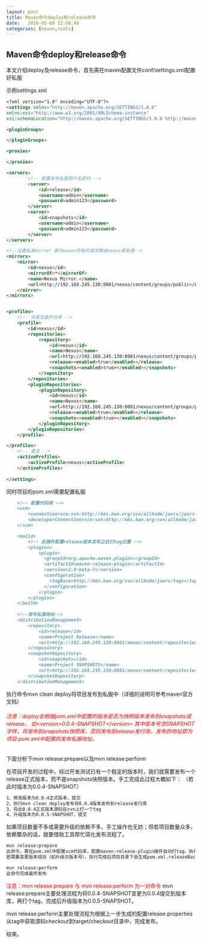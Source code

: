 ```yaml
---
layout: post
title: Maven命令deploy和release命令
date:   2016-05-09 12:08:48
categories: [maven,tools]
---
```


## Maven命令deploy和release命令


本文介绍deploy及release命令，首先需在maven配置文件conf/settings.xml配置好私服

示例settings.xml

```markdown
<?xml version="1.0" encoding="UTF-8"?>
<settings xmlns="http://maven.apache.org/SETTINGS/1.0.0"
xmlns:xsi="http://www.w3.org/2001/XMLSchema-instance"
xsi:schemaLocation="http://maven.apache.org/SETTINGS/1.0.0 http://maven.apache.org/xsd/settings-1.0.0.xsd">

<pluginGroups>

</pluginGroups>

<proxies>

</proxies>

<servers>
		<!-- 配置发布私服用户名密码 -->
		<server>
			<id>release</id>
			<username>admin</username>
			<password>admin123</password>
		</server>
		<server>
			<id>snapshots</id>
			<username>admin</username>
			<password>admin123</password>
		</server>
</servers>

<!--设置私库mirror 表示maven所有的请求都由nexus来处理-->
<mirrors>
	<mirror> 
        <id>nexus</id> 
        <mirrorOf>*</mirrorOf> 
        <name>Nexus Mirror.</name> 
        <url>http://192.168.245.130:8081/nexus/content/groups/public</url> 
    </mirror>
</mirrors>


<profiles>
	<!-- 仓库及插件仓库 -->
	<profile>
		<id>nexus</id>
		<repositories>
			<repository>
				<id>nexus</id>
				<name>Nexus</name>
				<url>http://192.168.245.130:8081/nexus/content/groups/public/</url>
				<release><enabled>true</enabled></release>
				<snapshots><enabled>true></enabled></snapshots>
			</repository>
		</repositories>
		<pluginRepositories>
			<pluginRepository>
				<id>nexus</id>
				<name>Nexus</name>
				<url>http://192.168.245.130:8081/nexus/content/groups/public/</url>
				<release><enabled>true</enabled></release>
				<snapshots><enabled>true></enabled></snapshots>
			</pluginRepository>
		</pluginRepositories>
	</profile>

</profiles>
	<!-- 激活 -->
	<activeProfiles>
		<activeProfile>nexus</activeProfile>
	</activeProfiles>
	
</settings>

```

同时项目的pom.xml需要配置私服

```markdown
	<!-- 配置代码库 -->
	<scm>
		<connection>scm:svn:http://bbs.bao.org/svn/allhode/jaxrs/jaxrs-interface/</connection>
		<developerConnection>scm:svn:http://bbs.bao.org/svn/allhode/jaxrs/jaxrs-interface/</developerConnection>
	</scm>

	<build>
		<!-- 此插件配置release版本发布之后打tag位置 -->
		<plugins>
			<plugin>
			  <groupId>org.apache.maven.plugins</groupId>
			  <artifactId>maven-release-plugin</artifactId>
			  <version>2.0-beta-7</version>
			  <configuration>
				<tagBase>http://bbs.bao.org/svn/allhode/jaxrs/tags</tagBase>
			  </configuration>
			</plugin>
		</plugins>
	</build>
	
	<!--发布私服地址-->
	<distributionManagement>  
        <repository>  
            <id>release</id>  
            <name>Project Release</name>  
            <url>http://192.168.245.130:8081/nexus/content/repositories/releases/</url>  
        </repository>
		<snapshotRepository>  
            <id>snapshots</id>  
            <name>Project SNAPSHOTS</name>  
            <url>http://192.168.245.130:8081/nexus/content/repositories/snapshots/</url>  
        </snapshotRepository>
	</distributionManagement>
```

执行命令mvn clean deploy将项目发布到私服中（详细的说明可参考maven官方文档）

<h6><font color="red">注意：deploy会根据pom.xml中配置的版本是否为快照版本发布到snapshots或release。
如&lt;version&gt;0.0.4-SNAPSHOT&lt;/version&gt; 其中版本号含SNAPSHOT字样，将发布到snapshots快照库，否则发布到release发行库。发布的地址即为项目
pom.xml中配置的发布私服地址。</font></h6>


下面分析下mvn release:prepare以及mvn release:perform

在项目开发的过程中，经过开发测试已有一个稳定的版本时，我们就需要发布一个release正式版本，而不是snapshots快照版本。手工完成此过程大概如下：
（若此时版本为0.0.4-SNAPSHOT）

```markdown
1、修改版本为0.0.4正式版本，提交
2、执行mvn clean deploy发布将0.0.4版本发布到release发行库
3、将此0.0.4正式版本源码在svn上打一个tag
4、升级版本为0.0.5-SNAPSHOT，提交
```

如果项目数量不多或需要升级的依赖不多，手工操作也无妨；但若项目数量众多，依赖繁杂的话，就要借助工具帮忙简化发布流程了。

```markdown
mvn release:prepare
此命令，需在pom.xml中配置scm代码库，配置maven-release-plugin插件自动打tag，执行此命令时会提示是否按默认的版本发布方式进行，
若需要变更版本规则（如升级次版本号），执行完成后项目目录下会生成pom.xml.releaseBackup及release.properties两个文件，其中有对应发布描述。

mvn release:perform
此命令完成最终发布

```

<font color="red">注意：mvn release:prepare 与 mvn release:perform 为一对命令</font>
mvn release:prepare主要处理流程为将0.0.4-SNAPSHOT变更为0.0.4提交到版本库，再打个tag，完成后升级版本为0.0.5-SNAPSHOT。

mvn release:perform主要处理流程为根据上一步生成的配置release.properties从tag中获取源码checkout到target/checkout目录中，完成发布。



结束。
